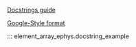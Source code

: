 [Docstrings guide](https://realpython.com/python-project-documentation-with-mkdocs/#step-3-write-and-format-your-docstrings)

[Google-Style format](https://google.github.io/styleguide/pyguide.html#38-comments-and-docstrings)

::: element_array_ephys.docstring_example